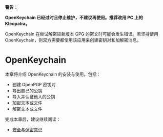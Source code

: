 <div class="warning">

**警告：**

**OpenKeychain 已经过时且停止维护，不建议再使用。推荐改用 PC 上的 Kleopatra。**

OpenKeychain 在尝试解密较新版本 GPG 的密文时可能会发生错误。若坚持使用 OpenKeychain，则双方需要都使用该应用来创建密钥对和加解密消息。

</div>

# OpenKeychain

本章将介绍 OpenKeychain 的安装与使用，包括：

- 创建 OpenPGP 密钥对
- 导出自己的公钥
- 导入并认证他人的公钥
- 加密文本或文件
- 解密文本或文件

完成本章后，建议继续阅读：

- [安全与保密意识](security-and-secret.md)